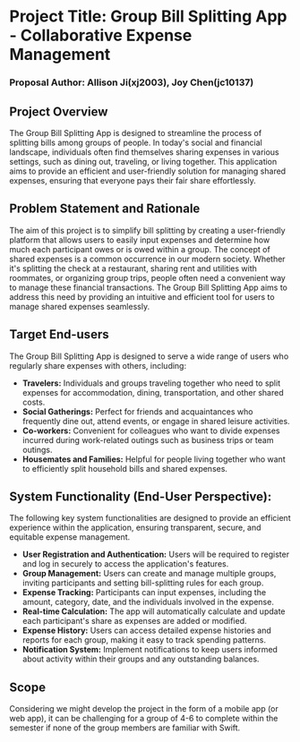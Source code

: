 # Project Title: Group Bill Splitting App - Collaborative Expense Management

### Proposal Author: Allison Ji(xj2003), Joy Chen(jc10137)

## Project Overview
The Group Bill Splitting App is designed to streamline the process of splitting bills among groups of people. In today's social and financial landscape, individuals often find themselves sharing expenses in various settings, such as dining out, traveling, or living together. This application aims to provide an efficient and user-friendly solution for managing shared expenses, ensuring that everyone pays their fair share effortlessly. 


## Problem Statement and Rationale
The aim of this project is to simplify bill splitting by creating a user-friendly platform that allows users to easily input expenses and determine how much each participant owes or is owed within a group. The concept of shared expenses is a common occurrence in our modern society. Whether it's splitting the check at a restaurant, sharing rent and utilities with roommates, or organizing group trips, people often need a convenient way to manage these financial transactions. The Group Bill Splitting App aims to address this need by providing an intuitive and efficient tool for users to manage shared expenses seamlessly.


## Target End-users
The Group Bill Splitting App is designed to serve a wide range of users who regularly share expenses with others, including: 

- **Travelers:** Individuals and groups traveling together who need to split expenses for accommodation, dining, transportation, and other shared costs.
- **Social Gatherings:** Perfect for friends and acquaintances who frequently dine out, attend events, or engage in shared leisure activities.
- **Co-workers:** Convenient for colleagues who want to divide expenses incurred during work-related outings such as business trips or team outings.
- **Housemates and Families:** Helpful for people living together who want to efficiently split household bills and shared expenses.

## System Functionality (End-User Perspective):
The following key system functionalities are designed to provide an efficient experience within the application, ensuring transparent, secure, and equitable expense management.

- **User Registration and Authentication:** Users will be required to register and log in securely to access the application's features.
- **Group Management:** Users can create and manage multiple groups, inviting participants and setting bill-splitting rules for each group.
- **Expense Tracking:** Participants can input expenses, including the amount, category, date, and the individuals involved in the expense.
- **Real-time Calculation:** The app will automatically calculate and update each participant's share as expenses are added or modified.
- **Expense History:** Users can access detailed expense histories and reports for each group, making it easy to track spending patterns.
- **Notification System:** Implement notifications to keep users informed about activity within their groups and any outstanding balances.


## Scope
Considering we might develop the project in the form of a mobile app (or web app), it can be challenging for a group of 4-6 to complete within the semester if none of the group members are familiar with Swift.
